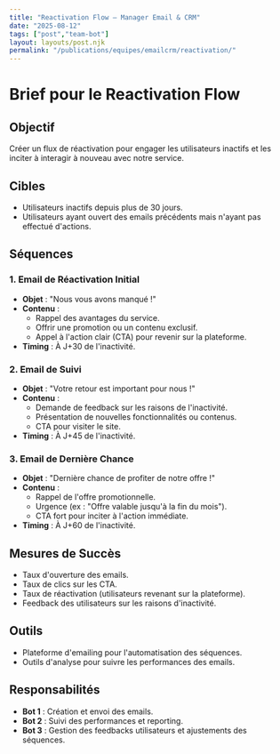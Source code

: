 ```yaml
---
title: "Reactivation Flow — Manager Email & CRM"
date: "2025-08-12"
tags: ["post","team-bot"]
layout: layouts/post.njk
permalink: "/publications/equipes/emailcrm/reactivation/"
---
```

# Brief pour le Reactivation Flow

## Objectif
Créer un flux de réactivation pour engager les utilisateurs inactifs et les inciter à interagir à nouveau avec notre service.

## Cibles
- Utilisateurs inactifs depuis plus de 30 jours.
- Utilisateurs ayant ouvert des emails précédents mais n'ayant pas effectué d'actions.

## Séquences

### 1. Email de Réactivation Initial
- **Objet** : "Nous vous avons manqué !"
- **Contenu** :
  - Rappel des avantages du service.
  - Offrir une promotion ou un contenu exclusif.
  - Appel à l'action clair (CTA) pour revenir sur la plateforme.
- **Timing** : À J+30 de l'inactivité.

### 2. Email de Suivi
- **Objet** : "Votre retour est important pour nous !"
- **Contenu** :
  - Demande de feedback sur les raisons de l'inactivité.
  - Présentation de nouvelles fonctionnalités ou contenus.
  - CTA pour visiter le site.
- **Timing** : À J+45 de l'inactivité.

### 3. Email de Dernière Chance
- **Objet** : "Dernière chance de profiter de notre offre !"
- **Contenu** :
  - Rappel de l'offre promotionnelle.
  - Urgence (ex : "Offre valable jusqu'à la fin du mois").
  - CTA fort pour inciter à l'action immédiate.
- **Timing** : À J+60 de l'inactivité.

## Mesures de Succès
- Taux d'ouverture des emails.
- Taux de clics sur les CTA.
- Taux de réactivation (utilisateurs revenant sur la plateforme).
- Feedback des utilisateurs sur les raisons d'inactivité.

## Outils
- Plateforme d'emailing pour l'automatisation des séquences.
- Outils d'analyse pour suivre les performances des emails.

## Responsabilités
- **Bot 1** : Création et envoi des emails.
- **Bot 2** : Suivi des performances et reporting.
- **Bot 3** : Gestion des feedbacks utilisateurs et ajustements des séquences.
